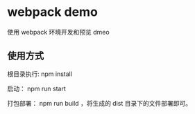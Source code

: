 # webpack demo

使用 webpack 环境开发和预览 dmeo

## 使用方式

根目录执行: npm install

启动： npm run start

打包部署： npm run build ，将生成的 dist 目录下的文件部署即可。